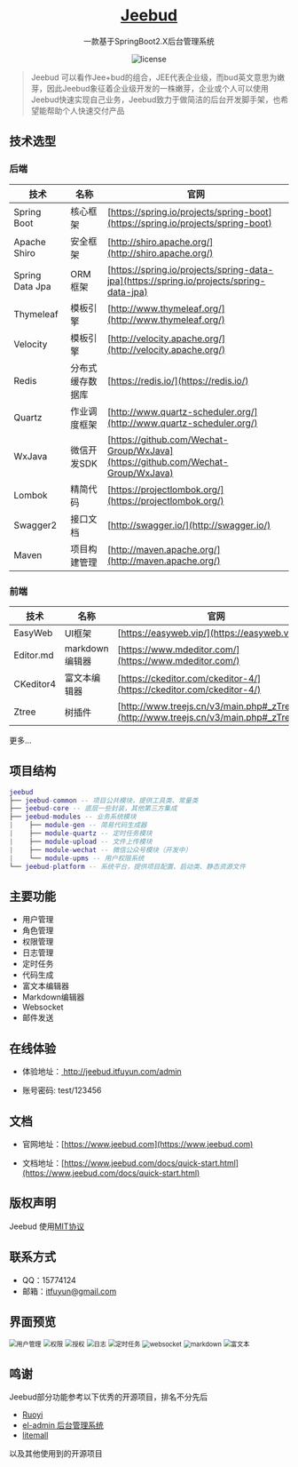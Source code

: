 <h1 align="center"><a href="https://www.jeebud.com" target="_blank"> Jeebud </a></h1>

<p align="center">
一款基于SpringBoot2.X后台管理系统
</p>
<p align="center">
<img alt="license" src="https://img.shields.io/github/license/itfuyun/jeebud?color=blue&style=flat-square"/>
</p>

> Jeebud 可以看作Jee+bud的组合，JEE代表企业级，而bud英文意思为嫩芽，因此Jeebud象征着企业级开发的一株嫩芽，企业或个人可以使用Jeebud快速实现自己业务，Jeebud致力于做简洁的后台开发脚手架，也希望能帮助个人快速交付产品

## 技术选型
### 后端
技术 | 名称 | 官网
----|------|----
Spring Boot | 核心框架  | [https://spring.io/projects/spring-boot](https://spring.io/projects/spring-boot)
Apache Shiro | 安全框架  | [http://shiro.apache.org/](http://shiro.apache.org/)
Spring Data Jpa | ORM框架  | [https://spring.io/projects/spring-data-jpa](https://spring.io/projects/spring-data-jpa)
Thymeleaf | 模板引擎  | [http://www.thymeleaf.org/](http://www.thymeleaf.org/)
Velocity | 模板引擎  | [http://velocity.apache.org/](http://velocity.apache.org/)
Redis | 分布式缓存数据库  | [https://redis.io/](https://redis.io/)
Quartz | 作业调度框架  | [http://www.quartz-scheduler.org/](http://www.quartz-scheduler.org/)
WxJava | 微信开发SDK  | [https://github.com/Wechat-Group/WxJava](https://github.com/Wechat-Group/WxJava)
Lombok | 精简代码  | [https://projectlombok.org/](https://projectlombok.org/)
Swagger2 | 接口文档  | [http://swagger.io/](http://swagger.io/)
Maven | 项目构建管理  | [http://maven.apache.org/](http://maven.apache.org/)

### 前端
技术 | 名称 | 官网
----|------|----
EasyWeb | UI框架  | [https://easyweb.vip/](https://easyweb.vip/)
Editor.md | markdown编辑器  | [https://www.mdeditor.com/](https://www.mdeditor.com/)
CKeditor4 | 富文本编辑器  | [https://ckeditor.com/ckeditor-4/](https://ckeditor.com/ckeditor-4/)
Ztree | 树插件  | [http://www.treejs.cn/v3/main.php#_zTreeInfo](http://www.treejs.cn/v3/main.php#_zTreeInfo)

更多...

## 项目结构
``` lua
jeebud
├── jeebud-common -- 项目公共模块，提供工具类、常量类
├── jeebud-core -- 底层一些封装，其他第三方集成
├── jeebud-modules -- 业务系统模块
|    ├── module-gen -- 简易代码生成器
|    ├── module-quartz -- 定时任务模块
|    ├── module-upload -- 文件上传模块
|    ├── module-wechat -- 微信公众号模块（开发中）
|    └── module-upms -- 用户权限系统
└── jeebud-platform -- 系统平台，提供项目配置、启动类、静态资源文件
```

## 主要功能

- 用户管理
- 角色管理
- 权限管理
- 日志管理
- 定时任务
- 代码生成
- 富文本编辑器
- Markdown编辑器
- Websocket
- 邮件发送

## 在线体验

- 体验地址：[ http://jeebud.itfuyun.com/admin ]( http://jeebud.itfuyun.com/admin )

- 账号密码: test/123456

## 文档

- 官网地址：[https://www.jeebud.com](https://www.jeebud.com)

- 文档地址：[https://www.jeebud.com/docs/quick-start.html](https://www.jeebud.com/docs/quick-start.html)

## 版权声明
Jeebud 使用[MIT协议](https://github.com/itfuyun/jeebud/blob/master/LICENSE)

## 联系方式

- QQ：15774124
- 邮箱：itfuyun@gmail.com

## 界面预览

<img src="http://blog-img.itfuyun.com/blog/20191031/8Cxk0Mphvaxx.png?imageslim" alt="用户管理" style="zoom:80%;" />



<img src="http://blog-img.itfuyun.com/blog/20191031/IHoqTgi39X2v.png?imageslim" alt="权限" style="zoom:80%;" />



<img src="http://blog-img.itfuyun.com/blog/20191031/AxPUo9xueisy.png?imageslim" alt="授权" style="zoom:80%;" />



<img src="http://blog-img.itfuyun.com/blog/20191031/1qwid9sTIGgQ.png?imageslim" alt="日志" style="zoom:80%;" />



<img src="http://blog-img.itfuyun.com/blog/20191031/0EcKmogUkkYG.png?imageslim" alt="定时任务" style="zoom:80%;" />



<img src="http://blog-img.itfuyun.com/blog/20191031/BObOOhJ9f2MP.png?imageslim" alt="websocket" style="zoom:80%;" />



<img src="http://blog-img.itfuyun.com/blog/20191031/GDCHUpB6M3rU.png?imageslim" alt="markdown" style="zoom:80%;" />



<img src="http://blog-img.itfuyun.com/blog/20191031/uXn4BGNcpNId.png?imageslim" alt="富文本" style="zoom:80%;" />

## 鸣谢
Jeebud部分功能参考以下优秀的开源项目，排名不分先后

- [Ruoyi](http://www.ruoyi.vip)
- [el-admin 后台管理系统](https://auauz.net)
- [litemall](https://gitee.com/linlinjava/litemall)

以及其他使用到的开源项目

